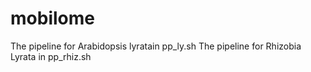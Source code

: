 # mobilome

The pipeline for Arabidopsis lyratain pp_ly.sh
The pipeline for Rhizobia Lyrata in pp_rhiz.sh
